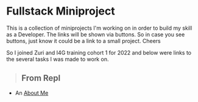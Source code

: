 # Fullstack Miniproject
This is a collection of miniprojects I'm working on in order to build my skill as a Developer.
The links will be shown via buttons. So in case you see buttons, just know it could be a link to a small project. Cheers 

So I joined Zuri and I4G training cohort 1 for 2022 and below were links to the several tasks I was made to work on.
> ## From Repl
* An [About Me](https://About-me.obianuju007.repl.co)
